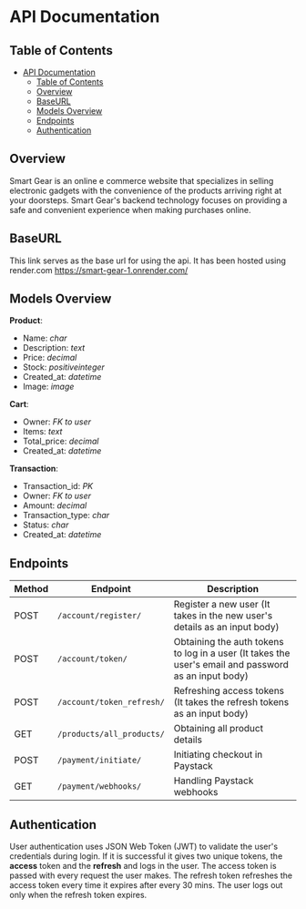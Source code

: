 # API Documentation

## Table of Contents
- [API Documentation](#api-documentation)
  - [Table of Contents](#table-of-contents)
  - [Overview](#overview)
  - [BaseURL](#baseurl)
  - [Models Overview](#models-overview)
  - [Endpoints](#endpoints)
  - [Authentication](#authentication)

## Overview
Smart Gear is an online e commerce website that specializes in selling electronic gadgets with the convenience of the products arriving right at your doorsteps. Smart Gear's backend technology focuses on providing a safe and convenient experience when making purchases online.

## BaseURL
This link serves as the base url for using the api. It has been hosted using render.com
    https://smart-gear-1.onrender.com/


## Models Overview
**Product**:
- Name: *char*
- Description: *text*
- Price: *decimal*
- Stock: *positiveinteger*
- Created_at: *datetime*
- Image: *image*

**Cart**:
- Owner: *FK to user*
- Items: *text*
- Total_price: *decimal*
- Created_at: *datetime*

**Transaction**:
- Transaction_id: *PK*
- Owner: *FK to user*
- Amount: *decimal*
- Transaction_type: *char*
- Status: *char*
- Created_at: *datetime*

## Endpoints

| Method | Endpoint                  | Description                      |
|--------|---------------------------|----------------------------------|
| POST   | `/account/register/`      | Register a new user (It takes in the new user's details as an input body)              | 
| POST   | `/account/token/`         | Obtaining the auth tokens to log in a user (It takes the user's email and password as an input body)      | 
| POST    | `/account/token_refresh/` | Refreshing access tokens (It takes the refresh tokens as an input body)        | 
| GET    | `/products/all_products/`  | Obtaining all product details    | 
| POST   | `/payment/initiate/`      | Initiating checkout in Paystack  | 
| GET    | `/payment/webhooks/`      | Handling Paystack webhooks       | 

## Authentication
User authentication uses JSON Web Token (JWT) to validate the user's credentials during login. If it is successful it gives two unique tokens, the **access** token and the **refresh** and logs in the user. The access token is passed with every request the user makes. The refresh token refreshes the access token every time it expires after every 30 mins. The user logs out only when the refresh token expires.
